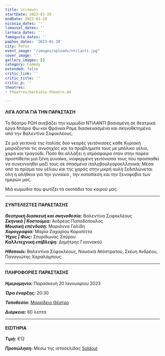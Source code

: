 ```yaml
---
title: ντιλαντι
startDate: 2023-01-20
endDate: 2023-01-20
nicosia_dates: ''
limassol_dates: ''
larnaca_dates: ''
famagusta_dates: ''
paphos_dates: '2023-01-20'
city: Pafos
event_image: "/images/uploads/ntilanti.jpg"
cover_image: ''
gallery_images: []
category: Comedy
extended: false
critic_link: ''
critic_title: ''
critic_p: ''
theatres:
- theatres/markidio-theatro.md

---
```

#### ΛΙΓΑ ΛΟΓΙΑ ΓΙΑ ΤΗΝ ΠΑΡΑΣΤΑΣΗ

Το θέατρο ΡΟΗ ανεβάζει την κωμωδία ΝΤΙΛΑΝΤΙ βασισμένη σε θεατρικά έργα Ντάριο Φω και Φράνκα Ράμε διασκευασμένα και σκηνοθετημένα από την Βαλεντίνα Σοφοκλέους.

Σε μιά γειτονιά της Ιταλίας δυο νεαρές γειτόνισσες κάθε Κυριακή μοιράζονται τις ανυσηχίες και τα προβλήματα τους με μπόλικο γέλιο, χαρά και τραγούδι. Πόσο θα αλλάξει η ατμόσφαιρα όταν στην παρέα προστίθεται μιά ξένη γυναίκα, νιοφερμένη γειτόνισσα τους που προσπαθεί να συνεννοηθεί μαζί τους σε σπασμένα ιταλοβουλγαροελληνικά; Μέσα από το πρίσμα του γέλιου και της χαράς στην μικρή αυλή ξεδιπλώνεται όλη η αλήθεια για την γυναίκα , την καταπίεση και την ξενοφοβία των ημερών μας.

Μιά κωμωδία που φωτίζει τά σκοτάδια του καιρού μας.

***

#### ΣΥΝΤΕΛΕΣΤΕΣ ΠΑΡΑΣΤΑΣΗΣ

**_Θεατρική διασκευή και σκηνοθεσία:_** Βαλεντίνα Σοφοκλέους  
**_Σκηνικά | Κοστούμια:_** Ανδρέας Παπαδόπουλος  
**_Μουσική επένδυση:_** Μαριάννα Γαλίδη  
**_Χορογραφία:_** Μαρία Ζαχαρίου Καραπίττα  
**_Ήχος | Φώς:_** Σπυρίδωνας Σπύρου  
**_Καλλιτεχνική επίβλεψη:_** Δημήτρης Γιαννακού

**_Ηθοποιόι:_** Βαλεντίνα Σοφοκλέους, Ναυσικά Απόστρατου, Σκέυη Ανδρέου, Παναγιώτης Χαραλάμπους

***

#### ΠΛΗΡΟΦΟΡΙΕΣ ΠΑΡΑΣΤΑΣΗΣ

**_Ημερομηνία:_** Παρασκευή 20 Ιανουαρίου 2023

**_Ώρα έναρξης:_** 20:30

**_Τοποθεσία:_** [Μαρκίδειο Θέατρο](?#map)

**_Διάρκεια:_** 60 λεπτά

***

#### ΕΙΣΙΤΗΡΙΑ

**_Τιμή:_** €12

**_Προπώληση:_** Μέσω της ιστοσελίδας [Soldout](https://www.soldoutticketbox.com/ntilanti-theatro-roi-2022/?lang=en)